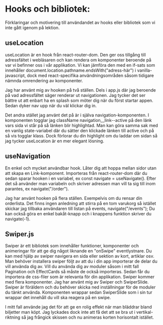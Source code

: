 # Hooks och bibliotek:
Förklaringar och motivering till användandet av hooks eller bibliotek som vi inte gått igenom på lektion.

## useLocation 
useLocation är en hook från react-router-dom. 
Den ger oss tillgång till adressfältet i webläsaren och kan rendera om komponenter beroende på var vi befinner oss i vår applikation.
Vi kan jämföra den med en if-sats som innehåller document.location.pathname.endsWith("adress-här") i vanilla-javascript, dock med react-specifika användningsområden såsom tidigare nämnda omrendering av komponenter.

Jag har använt mig av hooken på två ställen. Dels i app.js där jag beroende på vad adressfältet säger renderar ut navigationen. 
Jag tycker det ser bättre ut att enbart ha en splash som möter dig när du först startar appen. Sedan dyker nav upp när du väl klickar dig in.

Det andra stället jag använt det på är i själva navigation-komponenten.
I komponenten togglar jag className navigation__link--active på den länk vars sida vi står på så länken blir highlightad.
Man kan göra samma sak med en vanlig state-variabel där du sätter den klickade länken till active och på så vis togglar klass. Dock förlorar du din highlight om du laddar om sidan så jag tycker useLocation är en mer elegant lösning.

## useNavigation
En enkel och mycket användbar hook. Låter dig att hoppa mellan sidor utan att skapa en Link-komponent.
Importeras från react-router-dom där du sedan sparar hooken i en variabel, ex const navigate = useNavigate().
Efter det så använder man variabeln och skriver adressen man vill ta sig till inom parantes, ex navigate("/order").

Jag har använt hooken på flera ställen. Exempelvis om du rensar din orderlista. Det finns ingen anledning att stirra på en tom varukorg så istället skickar jag tillbaka användaren till listan på events, navigate("/events");
Du kan också göra en enkel bakåt-knapp och i knappens funktion skriver du navigate(-1).

## Swiper.js
Swiper är ett bibliotek som innehåller funktioner, komponenter och animeringar för att ge dig något liknande en "onSwipe" eventlystnare.
Du kan med hjälp av swiper navigera en sida eller sektion av kort, artiklar osv.
Man behöver installera swiper följt av att du i din app importerar de delar du vill använda dig av. Vill du använda dig av moduler såsom i mitt fall Pagination och EffectCards så måste de också importeras.
Sedan får du importera de css-filer som är relevanta för din applikation.
Swiper kommer med flera komponenter. Jag har använt mig av Swiper och SwiperSlide. 
Swiper är föräldern och du behöver skicka ned inställningar för de moduler du tänkt använda. Komponenten wrappar sedan SwiperSlide som i sin tur wrappar det innehåll du vill ska reagera på en swipe.

I mitt fall använde jag det för att ge en rolig effekt när man bläddrar bland biljetter man köpt. Jag lyckades dock inte att få det att se bra ut i vertikal-riktning så jag frångick skissen och nu animeras korten horisontalt istället.